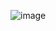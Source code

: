 ![image](https://github.com/yanglet/PlayGround/assets/96788792/c27a76ae-2c0f-4759-ac6a-60388cf0d41e)
